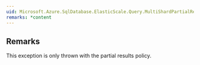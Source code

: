 ```yaml
---  
uid: Microsoft.Azure.SqlDatabase.ElasticScale.Query.MultiShardPartialReadException  
remarks: *content  
---  
```

  
## Remarks  
 This exception is only thrown with the partial results policy.